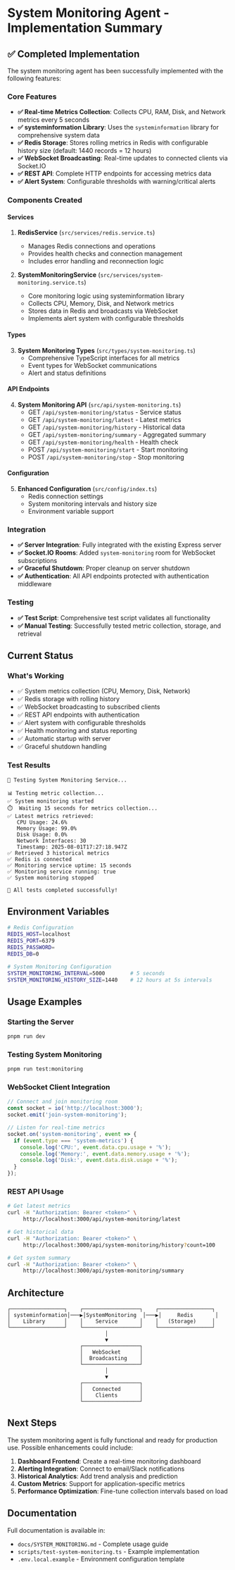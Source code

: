 # System Monitoring Agent - Implementation Summary

## ✅ Completed Implementation

The system monitoring agent has been successfully implemented with the following features:

### Core Features

- **✅ Real-time Metrics Collection**: Collects CPU, RAM, Disk, and Network metrics every 5 seconds
- **✅ systeminformation Library**: Uses the `systeminformation` library for comprehensive system data
- **✅ Redis Storage**: Stores rolling metrics in Redis with configurable history size (default: 1440 records = 12 hours)
- **✅ WebSocket Broadcasting**: Real-time updates to connected clients via Socket.IO
- **✅ REST API**: Complete HTTP endpoints for accessing metrics data
- **✅ Alert System**: Configurable thresholds with warning/critical alerts

### Components Created

#### Services

1. **RedisService** (`src/services/redis.service.ts`)
   - Manages Redis connections and operations
   - Provides health checks and connection management
   - Includes error handling and reconnection logic

2. **SystemMonitoringService** (`src/services/system-monitoring.service.ts`)
   - Core monitoring logic using systeminformation library
   - Collects CPU, Memory, Disk, and Network metrics
   - Stores data in Redis and broadcasts via WebSocket
   - Implements alert system with configurable thresholds

#### Types

3. **System Monitoring Types** (`src/types/system-monitoring.ts`)
   - Comprehensive TypeScript interfaces for all metrics
   - Event types for WebSocket communications
   - Alert and status definitions

#### API Endpoints

4. **System Monitoring API** (`src/api/system-monitoring.ts`)
   - GET `/api/system-monitoring/status` - Service status
   - GET `/api/system-monitoring/latest` - Latest metrics
   - GET `/api/system-monitoring/history` - Historical data
   - GET `/api/system-monitoring/summary` - Aggregated summary
   - GET `/api/system-monitoring/health` - Health check
   - POST `/api/system-monitoring/start` - Start monitoring
   - POST `/api/system-monitoring/stop` - Stop monitoring

#### Configuration

5. **Enhanced Configuration** (`src/config/index.ts`)
   - Redis connection settings
   - System monitoring intervals and history size
   - Environment variable support

### Integration

- **✅ Server Integration**: Fully integrated with the existing Express server
- **✅ Socket.IO Rooms**: Added `system-monitoring` room for WebSocket subscriptions
- **✅ Graceful Shutdown**: Proper cleanup on server shutdown
- **✅ Authentication**: All API endpoints protected with authentication middleware

### Testing

- **✅ Test Script**: Comprehensive test script validates all functionality
- **✅ Manual Testing**: Successfully tested metric collection, storage, and retrieval

## Current Status

### What's Working

- ✅ System metrics collection (CPU, Memory, Disk, Network)
- ✅ Redis storage with rolling history
- ✅ WebSocket broadcasting to subscribed clients
- ✅ REST API endpoints with authentication
- ✅ Alert system with configurable thresholds
- ✅ Health monitoring and status reporting
- ✅ Automatic startup with server
- ✅ Graceful shutdown handling

### Test Results

```
🧪 Testing System Monitoring Service...

📊 Testing metric collection...
✅ System monitoring started
⏱️  Waiting 15 seconds for metrics collection...
✅ Latest metrics retrieved:
   CPU Usage: 24.6%
   Memory Usage: 99.0%
   Disk Usage: 0.0%
   Network Interfaces: 30
   Timestamp: 2025-08-01T17:27:18.947Z
✅ Retrieved 3 historical metrics
✅ Redis is connected
✅ Monitoring service uptime: 15 seconds
✅ Monitoring service running: true
✅ System monitoring stopped

🎉 All tests completed successfully!
```

## Environment Variables

```bash
# Redis Configuration
REDIS_HOST=localhost
REDIS_PORT=6379
REDIS_PASSWORD=
REDIS_DB=0

# System Monitoring Configuration
SYSTEM_MONITORING_INTERVAL=5000        # 5 seconds
SYSTEM_MONITORING_HISTORY_SIZE=1440    # 12 hours at 5s intervals
```

## Usage Examples

### Starting the Server

```bash
pnpm run dev
```

### Testing System Monitoring

```bash
pnpm run test:monitoring
```

### WebSocket Client Integration

```javascript
// Connect and join monitoring room
const socket = io('http://localhost:3000');
socket.emit('join-system-monitoring');

// Listen for real-time metrics
socket.on('system-monitoring', event => {
  if (event.type === 'system-metrics') {
    console.log('CPU:', event.data.cpu.usage + '%');
    console.log('Memory:', event.data.memory.usage + '%');
    console.log('Disk:', event.data.disk.usage + '%');
  }
});
```

### REST API Usage

```bash
# Get latest metrics
curl -H "Authorization: Bearer <token>" \
     http://localhost:3000/api/system-monitoring/latest

# Get historical data
curl -H "Authorization: Bearer <token>" \
     http://localhost:3000/api/system-monitoring/history?count=100

# Get system summary
curl -H "Authorization: Bearer <token>" \
     http://localhost:3000/api/system-monitoring/summary
```

## Architecture

```
┌─────────────────┐    ┌──────────────────┐    ┌─────────────────┐
│ systeminformation│───▶│SystemMonitoring  │───▶│     Redis       │
│    Library      │    │    Service       │    │   (Storage)     │
└─────────────────┘    └──────────────────┘    └─────────────────┘
                               │
                               ▼
                       ┌──────────────────┐
                       │   WebSocket      │
                       │  Broadcasting    │
                       └──────────────────┘
                               │
                               ▼
                       ┌──────────────────┐
                       │   Connected      │
                       │    Clients       │
                       └──────────────────┘
```

## Next Steps

The system monitoring agent is fully functional and ready for production use. Possible enhancements could include:

1. **Dashboard Frontend**: Create a real-time monitoring dashboard
2. **Alerting Integration**: Connect to email/Slack notifications
3. **Historical Analytics**: Add trend analysis and prediction
4. **Custom Metrics**: Support for application-specific metrics
5. **Performance Optimization**: Fine-tune collection intervals based on load

## Documentation

Full documentation is available in:

- `docs/SYSTEM_MONITORING.md` - Complete usage guide
- `scripts/test-system-monitoring.ts` - Example implementation
- `.env.local.example` - Environment configuration template
